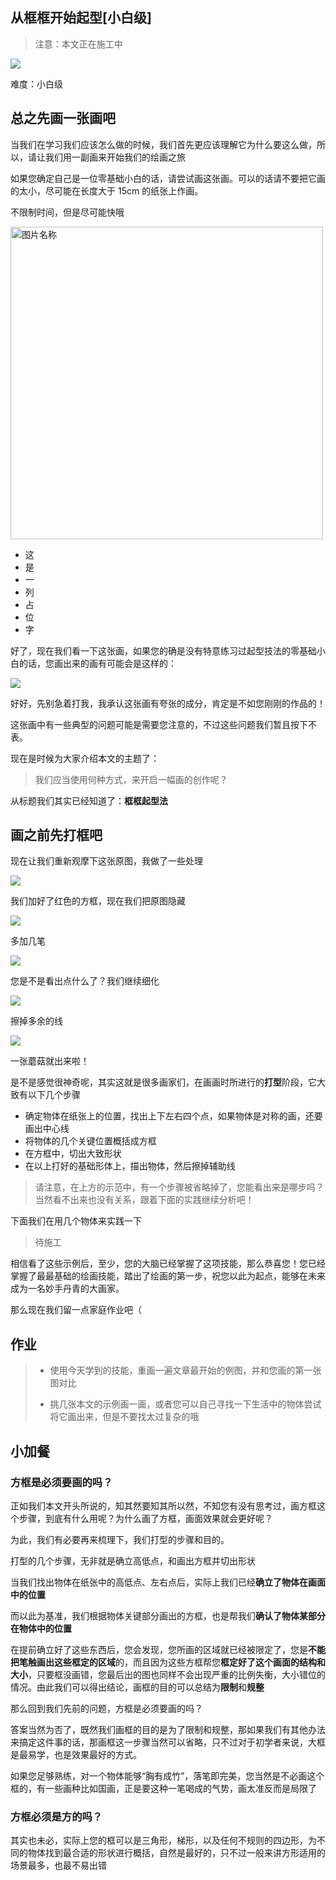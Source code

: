 ## 从框框开始起型[小白级]

> 注意：本文正在施工中

<img src="../images/您来早了.png" />

难度：小白级

## 总之先画一张画吧

当我们在学习我们应该怎么做的时候，我们首先更应该理解它为什么要这么做，所以，请让我们用一副画来开始我们的绘画之旅

如果您确定自己是一位零基础小白的话，请尝试画这张画。可以的话请不要把它画的太小，尽可能在长度大于 15cm 的纸张上作画。

不限制时间，但是尽可能快哦

<img src="../images/s_1_p_1_01.jpg" style="object-fit:contain" height = "500" alt="图片名称" align=center/>

- 这
- 是
- 一
- 列
- 占
- 位
- 字

好了，现在我们看一下这张画，如果您的确是没有特意练习过起型技法的零基础小白的话，您画出来的画有可能会是这样的：

<img src="../images/占位.png" />

好好，先别急着打我，我承认这张画有夸张的成分，肯定是不如您刚刚的作品的！

这张画中有一些典型的问题可能是需要您注意的，不过这些问题我们暂且按下不表。

现在是时候为大家介绍本文的主题了：

> 我们应当使用何种方式，来开启一幅画的创作呢？

从标题我们其实已经知道了：**框框起型法**

## 画之前先打框吧

现在让我们重新观摩下这张原图，我做了一些处理

<img src="../images/占位.png" />

我们加好了红色的方框，现在我们把原图隐藏

<img src="../images/占位.png" />

多加几笔

<img src="../images/占位.png" />

您是不是看出点什么了？我们继续细化

<img src="../images/占位.png" />

擦掉多余的线

<img src="../images/占位.png" />

一张蘑菇就出来啦！

是不是感觉很神奇呢，其实这就是很多画家们，在画画时所进行的**打型**阶段，它大致有以下几个步骤

- 确定物体在纸张上的位置，找出上下左右四个点，如果物体是对称的画，还要画出中心线
- 将物体的几个关键位置概括成方框
- 在方框中，切出大致形状
- 在以上打好的基础形体上，描出物体，然后擦掉辅助线

> 请注意，在上方的示范中，有一个步骤被省略掉了，您能看出来是哪步吗？
> 当然看不出来也没有关系，跟着下面的实践继续分析吧！

下面我们在用几个物体来实践一下

> 待施工

相信看了这些示例后，至少，您的大脑已经掌握了这项技能，那么恭喜您！您已经掌握了最最基础的绘画技能，踏出了绘画的第一步，祝您以此为起点，能够在未来成为一名妙手丹青的大画家。

那么现在我们留一点家庭作业吧（

## 作业

> - 使用今天学到的技能，重画一遍文章最开始的例图，并和您画的第一张图对比
> 
> - 挑几张本文的示例画一画，或者您可以自己寻找一下生活中的物体尝试将它画出来，但是不要找太过复杂的哦

## 小加餐

### 方框是必须要画的吗？

正如我们本文开头所说的，知其然要知其所以然，不知您有没有思考过，画方框这个步骤，到底有什么用呢？为什么画了方框，画面效果就会更好呢？

为此，我们有必要再来梳理下，我们打型的步骤和目的。

打型的几个步骤，无非就是确立高低点，和画出方框并切出形状

当我们找出物体在纸张中的高低点、左右点后，实际上我们已经**确立了物体在画面中的位置**

而以此为基准，我们根据物体关键部分画出的方框，也是帮我们**确认了物体某部分在物体中的位置**

在提前确立好了这些东西后，您会发现，您所画的区域就已经被限定了，您是**不能把笔触画出这些框定的区域**的，而且因为这些方框帮您**框定好了这个画面的结构和大小**，只要框没画错，您最后出的图也同样不会出现严重的比例失衡，大小错位的情况。由此我们可以得出结论，画框的目的可以总结为**限制**和**规整**

那么回到我们先前的问题，方框是必须要画的吗？

答案当然为否了，既然我们画框的目的是为了限制和规整，那如果我们有其他办法来搞定这件事的话，那画框这一步骤当然可以省略，只不过对于初学者来说，大框是最易学，也是效果最好的方式。

如果您足够熟练，对一个物体能够“胸有成竹”，落笔即完美，您当然是不必画这个框的，有一些画种比如国画，正是要这种一笔喝成的气势，画太准反而是局限了

### 方框必须是方的吗？

其实也未必，实际上您的框可以是三角形，梯形，以及任何不规则的四边形，为不同的物体找到最合适的形状进行概括，自然是最好的，只不过一般来讲方形适用的场景最多，也最不易出错